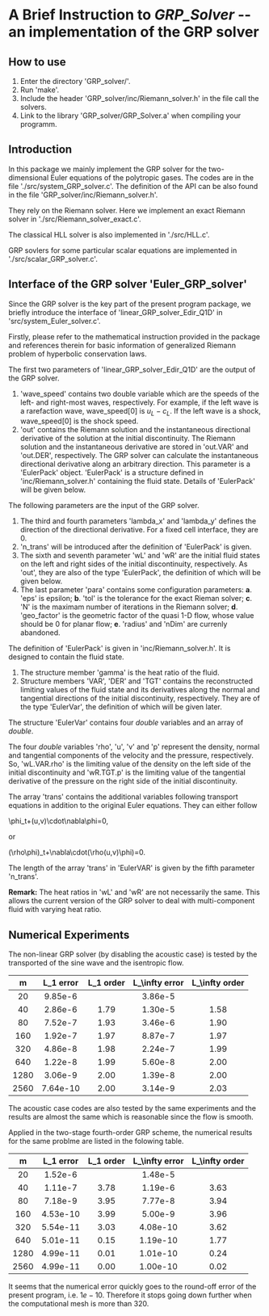 A Brief Instruction to *GRP_Solver* -- an implementation of the GRP solver
===

How to use
---

  1. Enter the directory 'GRP_solver/'.
  2. Run 'make'.
  3. Include the header 'GRP_solver/inc/Riemann_solver.h' in the file call the solvers.
  4. Link to the library 'GRP_solver/GRP_Solver.a' when compiling your programm.



Introduction
---

In this package we mainly implement the GRP solver for the two-dimensional Euler equations of the polytropic gases. The codes are in the file './src/system_GRP_solver.c'. The definition of the API can be also found in the file 'GRP_solver/inc/Riemann_solver.h'.


They rely on the Riemann solver. Here we implement an exact Riemann solver in './src/Riemann_solver_exact.c'.

The classical HLL solver is also implemented in './src/HLL.c'.

GRP sovlers for some particular scalar equations are implemented in './src/scalar_GRP_solver.c'.



Interface of the GRP solver 'Euler_GRP_solver'
---

Since the GRP solver is the key part of the present program package, we briefly introduce the interface of 'linear_GRP_solver_Edir_Q1D' in 'src/system_Euler_solver.c'.

Firstly, please refer to the mathematical instruction provided in the package and references therein for basic information of generalized Riemann problem of hyperbolic conservation laws.

The first two parameters of 'linear_GRP_solver_Edir_Q1D' are the output of the GRP solver.

1. 'wave_speed' contains two double variable which are the speeds of the left- and right-most waves, respectively. For example, if the left wave is a rarefaction wave, wave_speed[0] is $u_L-c_L$. If the left wave is a shock, wave_speed[0] is the shock speed.
2. 'out' contains the Riemann solution and the instantaneous directional derivative of the solution at the initial discontinuity. The Riemann solution and the instantaneous derivative are stored in 'out.VAR' and 'out.DER', respectively. The GRP solver can calculate the instantaneous directional derivative along an arbitrary direction. This parameter is a 'EulerPack' object. 'EulerPack' is a structure defined in 'inc/Riemann_solver.h' containing the fluid state. Details of 'EulerPack' will be given below.

The following parameters are the input of the GRP solver.
1. The third and fourth parameters 'lambda_x' and 'lambda_y' defines the direction of the directional derivative. For a fixed cell interface, they are 0.
2. 'n_trans' will be introduced after the definition of 'EulerPack' is given.
3. The sixth and seventh parameter 'wL' and 'wR' are the initial fluid states on the left and right sides of the initial discontinuity, respectively. As 'out', they are also of the type 'EulerPack', the definition of which will be given below.
4. The last parameter 'para' contains some configuration parameters:
  **a**. 'eps' is epsilon;
  **b**. 'tol' is the tolerance for the exact Rieman solver;
  **c**. 'N' is the maximam number of iterations in the Riemann solver;
  **d**. 'geo_factor' is the geometric factor of the quasi 1-D flow, whose value should be 0 for planar flow;
  **e**. 'radius' and 'nDim' are currenly abandoned.

The definition of 'EulerPack' is given in 'inc/Riemann_solver.h'. It is designed to contain the fluid state.
1. The structure member 'gamma' is the heat ratio of the fluid.
2. Structure members 'VAR', 'DER' and 'TGT' contains the reconstructed limiting values of the fluid state and its derivatives along the normal and tangential directions of the initial discontinuity, respectively. They are of the type 'EulerVar', the definition of which will be given later.

The structure 'EulerVar' contains four *double* variables and an array of *double*.

The four *double* variables 'rho', 'u', 'v' and 'p' represent the density, normal and tangential components of the velocity and the pressure, respectively. So, 'wL.VAR.rho' is the limiting value of the density on the left side of the initial discontinuity and 'wR.TGT.p' is the limiting value of the tangential derivative of the pressure on the right side of the initial discontinuity.

The array 'trans' contains the additional variables following transport equations in addition to the original Euler equations. They can either follow

\phi_t+(u,v)\cdot\nabla\phi=0,

or

(\rho\phi)_t+\nabla\cdot(\rho(u,v)\phi)=0.

The length of the array 'trans' in 'EulerVAR' is given by the fifth parameter 'n_trans'.

**Remark:** The heat ratios in 'wL' and 'wR' are not necessarily the same. This allows the current version of the GRP solver to deal with multi-component fluid with varying heat ratio.


Numerical Experiments
---

The non-linear GRP solver (by disabling the acoustic case) is tested by the transported of the sine wave and the isentropic flow.

|  m  | L_1 error | L_1 order | L_\infty error | L_\infty order |
|:---:|:---------:|:---------:|:--------------:|:--------------:|
|  20 |  9.85e-6  |           |     3.86e-5    |                |
|  40 |  2.86e-6  |    1.79   |     1.30e-5    |       1.58     |
|  80 |  7.52e-7  |    1.93   |     3.46e-6    |       1.90     |
| 160 |  1.92e-7  |    1.97   |     8.87e-7    |       1.97     |
| 320 |  4.86e-8  |    1.98   |     2.24e-7    |       1.99     |
| 640 |  1.22e-8  |    1.99   |     5.60e-8    |       2.00     |
|1280 |  3.06e-9  |    2.00   |     1.39e-8    |       2.00     |
|2560 |  7.64e-10 |    2.00   |     3.14e-9    |       2.03     |

The acoustic case codes are also tested by the same experiments and the results are almost the same which is reasonable since the flow is smooth.

Applied in the two-stage fourth-order GRP scheme, the numerical results for the same problme are listed in the folowing table.

|  m  | L_1 error | L_1 order | L_\infty error | L_\infty order |
|:---:|:---------:|:---------:|:--------------:|:--------------:|
|  20 |  1.52e-6  |           |     1.48e-5    |                |
|  40 |  1.11e-7  |   3.78    |     1.19e-6    |        3.63    |
|  80 |  7.18e-9  |   3.95    |     7.77e-8    |        3.94    |
| 160 |  4.53e-10 |   3.99    |     5.00e-9    |        3.96    |
| 320 |  5.54e-11 |   3.03    |     4.08e-10   |        3.62    |
| 640 |  5.01e-11 |   0.15    |     1.19e-10   |        1.77    |
|1280 |  4.99e-11 |   0.01    |     1.01e-10   |        0.24    |
|2560 |  4.99e-11 |   0.00    |     1.00e-10   |        0.02    |

It seems that the numerical error quickly goes to the round-off error of the present program, i.e. $1e-10$. Therefore it stops going down further when the computational mesh is more than 320.
